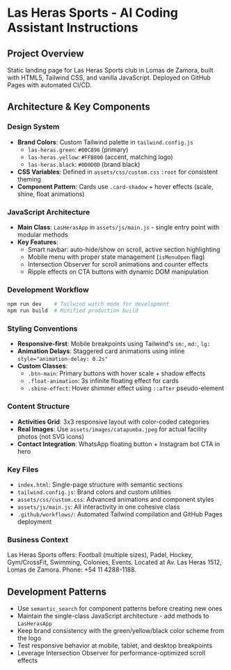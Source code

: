 # Las Heras Sports - AI Coding Assistant Instructions

## Project Overview
Static landing page for Las Heras Sports club in Lomas de Zamora, built with HTML5, Tailwind CSS, and vanilla JavaScript. Deployed on GitHub Pages with automated CI/CD.

## Architecture & Key Components

### Design System
- **Brand Colors**: Custom Tailwind palette in `tailwind.config.js`
  - `las-heras.green`: `#00C896` (primary)
  - `las-heras.yellow`: `#FFB800` (accent, matching logo)
  - `las-heras.black`: `#0D0D0D` (brand black)
- **CSS Variables**: Defined in `assets/css/custom.css` `:root` for consistent theming
- **Component Pattern**: Cards use `.card-shadow` + hover effects (scale, shine, float animations)

### JavaScript Architecture
- **Main Class**: `LasHerasApp` in `assets/js/main.js` - single entry point with modular methods
- **Key Features**:
  - Smart navbar: auto-hide/show on scroll, active section highlighting
  - Mobile menu with proper state management (`isMenuOpen` flag)
  - Intersection Observer for scroll animations and counter effects
  - Ripple effects on CTA buttons with dynamic DOM manipulation

### Development Workflow
```bash
npm run dev    # Tailwind watch mode for development
npm run build  # Minified production build
```

### Styling Conventions
- **Responsive-first**: Mobile breakpoints using Tailwind's `sm:`, `md:`, `lg:`
- **Animation Delays**: Staggered card animations using inline `style="animation-delay: 0.2s"`
- **Custom Classes**:
  - `.btn-main`: Primary buttons with hover scale + shadow effects
  - `.float-animation`: 3s infinite floating effect for cards
  - `.shine-effect`: Hover shimmer effect using `::after` pseudo-element

### Content Structure
- **Activities Grid**: 3x3 responsive layout with color-coded categories
- **Real Images**: Use `assets/images/catapumba.jpeg` for actual facility photos (not SVG icons)
- **Contact Integration**: WhatsApp floating button + Instagram bot CTA in hero

### Key Files
- `index.html`: Single-page structure with semantic sections
- `tailwind.config.js`: Brand colors and custom utilities
- `assets/css/custom.css`: Advanced animations and component styles
- `assets/js/main.js`: All interactivity in one cohesive class
- `.github/workflows/`: Automated Tailwind compilation and GitHub Pages deployment

### Business Context
Las Heras Sports offers: Football (multiple sizes), Padel, Hockey, Gym/CrossFit, Swimming, Colonies, Events. Located at Av. Las Heras 1512, Lomas de Zamora. Phone: +54 11 4288-1188.

## Development Patterns
- Use `semantic_search` for component patterns before creating new ones
- Maintain the single-class JavaScript architecture - add methods to `LasHerasApp`
- Keep brand consistency with the green/yellow/black color scheme from the logo
- Test responsive behavior at mobile, tablet, and desktop breakpoints
- Leverage Intersection Observer for performance-optimized scroll effects

